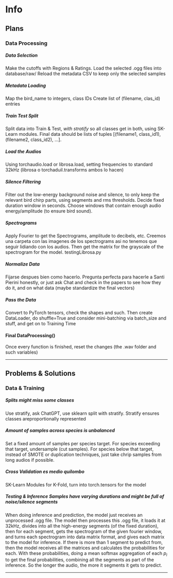 # Info

## Plans

### Data Processing

##### Data Selection

Make the cutoffs with Regions & Ratings. Load the selected .ogg files into database/raw/
Reload the metadata CSV to keep only the selected samples

##### Metadata Loading

Map the bird_name to integers, class IDs
Create list of (filename, clas_id) entries

##### Train Test Split

Split data into Train & Test, *with stratify* so all classes get in both, using SK-Learn modules. Final data should be lists of tuples [(filename1, class_id1), (filename2, class_id2), ...].

##### Load the Audios

Using torchaudio.load or librosa.load, setting frequencies to standard 32kHz (librosa o torchaduil.transforms ambos lo hacen)

##### Silence Filtering

Filter out the low-energy background noise and silence, to only keep the relevant bird chirp parts, using segments and rms thresholds.
Decide fixed duration window in seconds. Choose windows that contain enough audio energy/amplitude (to ensure bird sound).

##### Spectrograms

Apply Fourier to get the Spectrograms, amplitude to decibels, etc. Creemos una carpeta con las imagenes de los spectrograms asi no tenemos que seguir lidiando con los audios. Then get the matrix for the grayscale of the spectrogram for the model. testingLibrosa.py

##### Normalize Data

Fijarse despues bien como hacerlo. Pregunta perfecta para hacerle a Santi Pierini honestly, or just ask Chat and check in the papers to see how they do it, and on what data (maybe standardize the final vectors)

##### Pass the Data

Convert to PyTorch tensors, check the shapes and such. Then create DataLoader, do shuffle=True and consider mini-batching via batch_size and stuff, and get on to Training Time

#### Final DataProcessing()

Once every function is finished, reset the changes (the .wav folder and such variables)

---

## Problems & Solutions

### Data & Training

##### Splits might miss some classes

Use stratify, ask ChatGPT, use sklearn split with stratify. Stratify ensures classes areproportionally represented

##### Amount of samples across species is unbalanced

Set a fixed amount of samples per species target.
For species exceeding that target, undersample (cut samples).
For species below that target, instead of SMOTE or duplication techniques, just take chrip samples from long audios if possible.

##### Cross Validation es medio quilombo

SK-Learn Modules for K-Fold, turn into torch.tensors for the model

##### Testing & Inference Samples have varying durations and might be full of noise/silence segments

When doing inference and prediction, the model just receives an unprocessed .ogg file. The model then processes this .ogg file, it loads it at 32kHz, divides into all the high-energy segments (of the fixed duration), then for each segment, gets the spectrogram of the given fourier window, and turns each spectrogram into data matrix format, and gives each matrix to the model for inference. If there is more than 1 segment to predict from, then the model receives all the matrices and calculates the probabilities for each. With these probabilities, doing a mean softmax aggregation of each $p_i$ to get the final probabilities, combining all the segments as part of the inference. So the longer the audio, the more it segments it gets to predict. 

---
